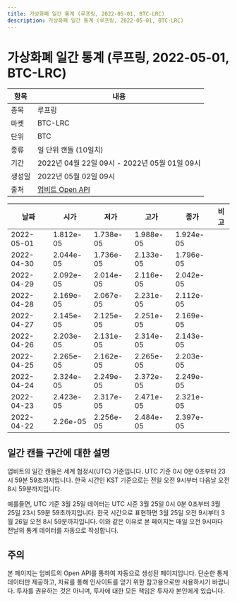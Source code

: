 ```yaml
---
title: 가상화폐 일간 통계 (루프링, 2022-05-01, BTC-LRC)
description: 가상화폐 일간 통계 (루프링, 2022-05-01, BTC-LRC)
---
```



가상화폐 일간 통계 (루프링, 2022-05-01, BTC-LRC)
===

|항목|내용|
|--|--|
|종목|루프링|
|마켓|BTC-LRC|
|단위|BTC|
|종류|일 단위 캔들 (10일치)|
|기간|2022년 04월 22일 09시 - 2022년 05월 01일 09시|
|생성일|2022년 05월 02일 09시|
|출처|[업비트 Open API](https://docs.upbit.com)|


|날짜|시가|저가|고가|종가|비고|
|--|--|--|--|--|--|
|2022-05-01|1.812e-05|1.738e-05|1.988e-05|1.924e-05|    |
|2022-04-30|2.044e-05|1.736e-05|2.133e-05|1.796e-05|    |
|2022-04-29|2.092e-05|2.014e-05|2.116e-05|2.042e-05|    |
|2022-04-28|2.169e-05|2.067e-05|2.231e-05|2.112e-05|    |
|2022-04-27|2.145e-05|2.125e-05|2.251e-05|2.169e-05|    |
|2022-04-26|2.203e-05|2.131e-05|2.314e-05|2.143e-05|    |
|2022-04-25|2.265e-05|2.162e-05|2.265e-05|2.203e-05|    |
|2022-04-24|2.324e-05|2.249e-05|2.372e-05|2.249e-05|    |
|2022-04-23|2.423e-05|2.317e-05|2.471e-05|2.321e-05|    |
|2022-04-22|2.26e-05|2.256e-05|2.484e-05|2.397e-05|    |


일간 캔들 구간에 대한 설명
---


업비트의 일간 캔들은 세계 협정시(UTC) 기준입니다. 
UTC 기준 0시 0분 0초부터 23시 59분 59초까지입니다. 
한국 시간인 KST 기준으로는 전일 오전 9시부터 다음날 오전 8시 59분까지입니다. 


예를들면, UTC 기준 3월 25일 데이터는 UTC 시준 3월 25일 0시 0분 0초부터 3월 25일 23시 59분 59초까지입니다. 
한국 시간으로 표현하면 3월 25일 오전 9시부터 3월 26일 오전 8시 59분까지입니다. 
이와 같은 이유로 본 페이지는 매일 오전 9시마다 전날의 통계 데이터를 자동으로 작성합니다. 


주의
---


본 페이지는 업비트의 Open API를 통하여 자동으로 생성된 페이지입니다. 
단순한 통계 데이터만 제공하고, 자료를 통해 인사이트를 얻기 위한 참고용으로만 사용하시기 바랍니다. 
투자를 권유하는 것은 아니며, 투자에 대한 모든 책임은 투자자 본인에게 있습니다. 

